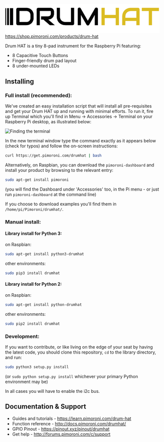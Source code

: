 ![Drum HAT](drum-hat-logo.png)
https://shop.pimoroni.com/products/drum-hat

Drum HAT is a tiny 8-pad instrument for the Raspberry Pi featuring:

* 8 Capacitive Touch Buttons
* Finger-friendly drum pad layout
* 8 under-mounted LEDs

## Installing

### Full install (recommended):

We've created an easy installation script that will install all pre-requisites and get your Drum HAT
up and running with minimal efforts. To run it, fire up Terminal which you'll find in Menu -> Accessories -> Terminal
on your Raspberry Pi desktop, as illustrated below:

![Finding the terminal](http://get.pimoroni.com/resources/github-repo-terminal.png)

In the new terminal window type the command exactly as it appears below (check for typos) and follow the on-screen instructions:

```bash
curl https://get.pimoroni.com/drumhat | bash
```

Alternatively, on Raspbian, you can download the `pimoroni-dashboard` and install your product by browsing to the relevant entry:

```bash
sudo apt-get install pimoroni
```
(you will find the Dashboard under 'Accessories' too, in the Pi menu - or just run `pimoroni-dashboard` at the command line)

If you choose to download examples you'll find them in `/home/pi/Pimoroni/drumhat/`.

### Manual install:

#### Library install for Python 3:

on Raspbian:

```bash
sudo apt-get install python3-drumhat
```

other environments: 

```bash
sudo pip3 install drumhat
```

#### Library install for Python 2:

on Raspbian:

```bash
sudo apt-get install python-drumhat
```

other environments: 

```bash
sudo pip2 install drumhat
```

### Development:

If you want to contribute, or like living on the edge of your seat by having the latest code, you should clone this repository, `cd` to the library directory, and run:

```bash
sudo python3 setup.py install
```
(or `sudo python setup.py install` whichever your primary Python environment may be)

In all cases you will have to enable the i2c bus.

## Documentation & Support

* Guides and tutorials - https://learn.pimoroni.com/drum-hat
* Function reference - http://docs.pimoroni.com/drumhat/
* GPIO Pinout - https://pinout.xyz/pinout/drumhat
* Get help - http://forums.pimoroni.com/c/support
